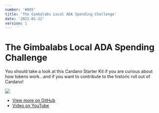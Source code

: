 ```yaml
---
number: '#005'
title: 'The Gimbalabs Local ADA Spending Challenge'
date: '2021-01-22'
version: 1
---      
```


# The Gimbalabs Local ADA Spending Challenge

You should take a look at this Cardano Starter Kit if you are curious about how tokens work...and if you want to contribute to the historic roll out of Cardano!

![](/005cover.png)

- [View more on GitHub](https://github.com/GimbaLabs/csk-005)
- [Video on YouTube](https://youtu.be/QZqV8P7nqlo)